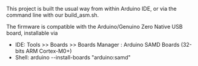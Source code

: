 This project is built the usual way from within Arduino IDE, or via the command line with our build_asm.sh.

The firmware is compatible with the Arduino/Genuino Zero Native USB board, installable via 
- IDE: Tools >> Boards >> Boards Manager : Arduino SAMD Boards (32-bits ARM Cortex-M0+)
- Shell: arduino --install-boards "arduino:samd"
